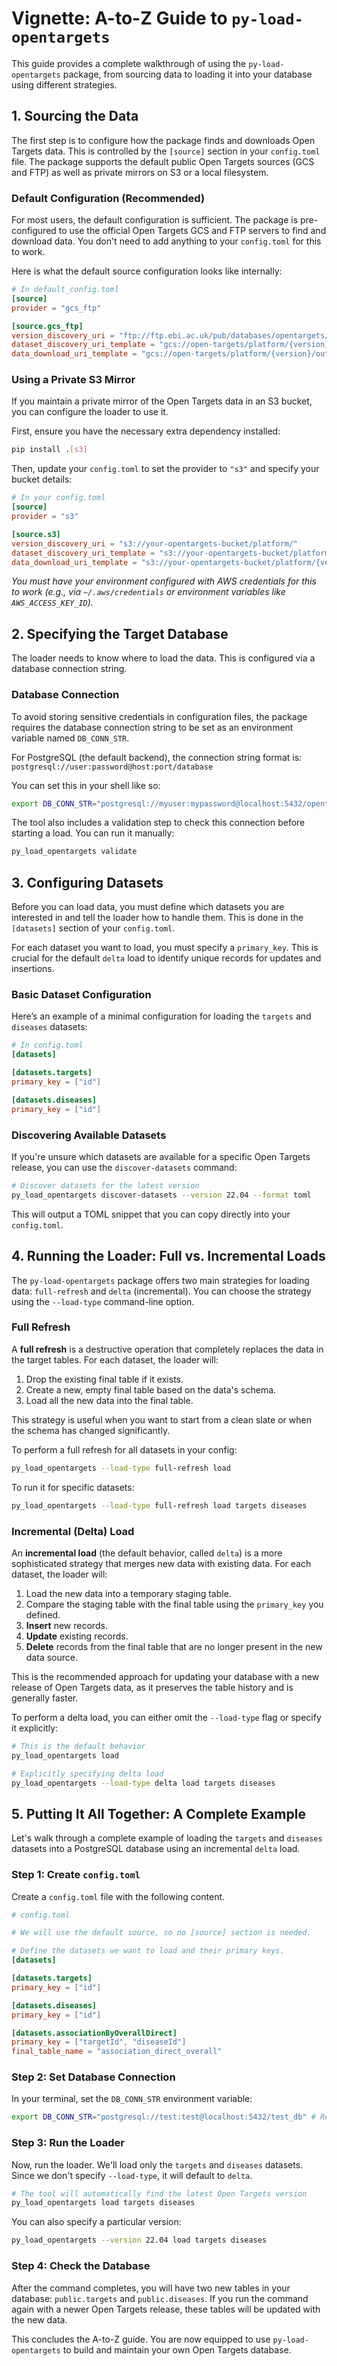 # Vignette: A-to-Z Guide to `py-load-opentargets`

This guide provides a complete walkthrough of using the `py-load-opentargets` package, from sourcing data to loading it into your database using different strategies.

## 1. Sourcing the Data

The first step is to configure how the package finds and downloads Open Targets data. This is controlled by the `[source]` section in your `config.toml` file. The package supports the default public Open Targets sources (GCS and FTP) as well as private mirrors on S3 or a local filesystem.

### Default Configuration (Recommended)

For most users, the default configuration is sufficient. The package is pre-configured to use the official Open Targets GCS and FTP servers to find and download data. You don't need to add anything to your `config.toml` for this to work.

Here is what the default source configuration looks like internally:
```toml
# In default_config.toml
[source]
provider = "gcs_ftp"

[source.gcs_ftp]
version_discovery_uri = "ftp://ftp.ebi.ac.uk/pub/databases/opentargets/platform/"
dataset_discovery_uri_template = "gcs://open-targets/platform/{version}/output/etl/parquet/"
data_download_uri_template = "gcs://open-targets/platform/{version}/output/etl/parquet/{dataset_name}/"
```

### Using a Private S3 Mirror

If you maintain a private mirror of the Open Targets data in an S3 bucket, you can configure the loader to use it.

First, ensure you have the necessary extra dependency installed:
```bash
pip install .[s3]
```

Then, update your `config.toml` to set the provider to `"s3"` and specify your bucket details:

```toml
# In your config.toml
[source]
provider = "s3"

[source.s3]
version_discovery_uri = "s3://your-opentargets-bucket/platform/"
dataset_discovery_uri_template = "s3://your-opentargets-bucket/platform/{version}/output/etl/parquet/"
data_download_uri_template = "s3://your-opentargets-bucket/platform/{version}/output/etl/parquet/{dataset_name}/"
```
*You must have your environment configured with AWS credentials for this to work (e.g., via `~/.aws/credentials` or environment variables like `AWS_ACCESS_KEY_ID`).*

## 2. Specifying the Target Database

The loader needs to know where to load the data. This is configured via a database connection string.

### Database Connection

To avoid storing sensitive credentials in configuration files, the package requires the database connection string to be set as an environment variable named `DB_CONN_STR`.

For PostgreSQL (the default backend), the connection string format is:
`postgresql://user:password@host:port/database`

You can set this in your shell like so:
```bash
export DB_CONN_STR="postgresql://myuser:mypassword@localhost:5432/opentargets"
```

The tool also includes a validation step to check this connection before starting a load. You can run it manually:
```bash
py_load_opentargets validate
```

## 3. Configuring Datasets

Before you can load data, you must define which datasets you are interested in and tell the loader how to handle them. This is done in the `[datasets]` section of your `config.toml`.

For each dataset you want to load, you must specify a `primary_key`. This is crucial for the default `delta` load to identify unique records for updates and insertions.

### Basic Dataset Configuration

Here’s an example of a minimal configuration for loading the `targets` and `diseases` datasets:
```toml
# In config.toml
[datasets]

[datasets.targets]
primary_key = ["id"]

[datasets.diseases]
primary_key = ["id"]
```

### Discovering Available Datasets

If you're unsure which datasets are available for a specific Open Targets release, you can use the `discover-datasets` command:
```bash
# Discover datasets for the latest version
py_load_opentargets discover-datasets --version 22.04 --format toml
```
This will output a TOML snippet that you can copy directly into your `config.toml`.

## 4. Running the Loader: Full vs. Incremental Loads

The `py-load-opentargets` package offers two main strategies for loading data: `full-refresh` and `delta` (incremental). You can choose the strategy using the `--load-type` command-line option.

### Full Refresh

A **full refresh** is a destructive operation that completely replaces the data in the target tables. For each dataset, the loader will:
1.  Drop the existing final table if it exists.
2.  Create a new, empty final table based on the data's schema.
3.  Load all the new data into the final table.

This strategy is useful when you want to start from a clean slate or when the schema has changed significantly.

To perform a full refresh for all datasets in your config:
```bash
py_load_opentargets --load-type full-refresh load
```
To run it for specific datasets:
```bash
py_load_opentargets --load-type full-refresh load targets diseases
```

### Incremental (Delta) Load

An **incremental load** (the default behavior, called `delta`) is a more sophisticated strategy that merges new data with existing data. For each dataset, the loader will:
1.  Load the new data into a temporary staging table.
2.  Compare the staging table with the final table using the `primary_key` you defined.
3.  **Insert** new records.
4.  **Update** existing records.
5.  **Delete** records from the final table that are no longer present in the new data source.

This is the recommended approach for updating your database with a new release of Open Targets data, as it preserves the table history and is generally faster.

To perform a delta load, you can either omit the `--load-type` flag or specify it explicitly:
```bash
# This is the default behavior
py_load_opentargets load

# Explicitly specifying delta load
py_load_opentargets --load-type delta load targets diseases
```

## 5. Putting It All Together: A Complete Example

Let's walk through a complete example of loading the `targets` and `diseases` datasets into a PostgreSQL database using an incremental `delta` load.

### Step 1: Create `config.toml`

Create a `config.toml` file with the following content.
```toml
# config.toml

# We will use the default source, so no [source] section is needed.

# Define the datasets we want to load and their primary keys.
[datasets]

[datasets.targets]
primary_key = ["id"]

[datasets.diseases]
primary_key = ["id"]

[datasets.associationByOverallDirect]
primary_key = ["targetId", "diseaseId"]
final_table_name = "association_direct_overall"
```

### Step 2: Set Database Connection

In your terminal, set the `DB_CONN_STR` environment variable:
```bash
export DB_CONN_STR="postgresql://test:test@localhost:5432/test_db" # Replace with your actual connection string
```

### Step 3: Run the Loader

Now, run the loader. We'll load only the `targets` and `diseases` datasets. Since we don't specify `--load-type`, it will default to `delta`.
```bash
# The tool will automatically find the latest Open Targets version
py_load_opentargets load targets diseases
```

You can also specify a particular version:
```bash
py_load_opentargets --version 22.04 load targets diseases
```

### Step 4: Check the Database

After the command completes, you will have two new tables in your database: `public.targets` and `public.diseases`. If you run the command again with a newer Open Targets release, these tables will be updated with the new data.

This concludes the A-to-Z guide. You are now equipped to use `py-load-opentargets` to build and maintain your own Open Targets database.

